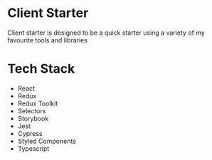 # Client Starter
Client starter is designed to be a quick starter using a variety of my favourite tools and libraries

# Tech Stack
- React
- Redux
- Redux Toolkit
- Selectors
- Storybook
- Jest
- Cypress
- Styled Components
- Typescript